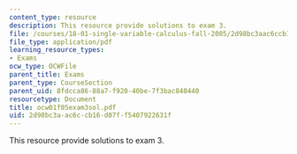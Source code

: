 ```yaml
---
content_type: resource
description: This resource provide solutions to exam 3.
file: /courses/18-01-single-variable-calculus-fall-2005/2d98bc3aac6ccb16d07ff5407922631f_ocw01f05exam3sol.pdf
file_type: application/pdf
learning_resource_types:
- Exams
ocw_type: OCWFile
parent_title: Exams
parent_type: CourseSection
parent_uid: 8fdcca86-88a7-f920-40be-7f3bac840440
resourcetype: Document
title: ocw01f05exam3sol.pdf
uid: 2d98bc3a-ac6c-cb16-d07f-f5407922631f
---
```

This resource provide solutions to exam 3.

